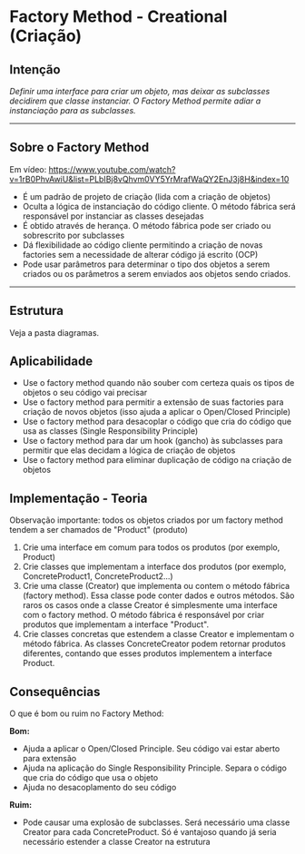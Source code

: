 # Factory Method - Creational (Criação)

## Intenção

*Definir uma interface para criar um objeto, mas deixar as subclasses decidirem que classe instanciar. O Factory Method permite adiar a instanciação para as subclasses.*

---

## Sobre o Factory Method

Em vídeo: https://www.youtube.com/watch?v=1rB0PhvAwiU&list=PLbIBj8vQhvm0VY5YrMrafWaQY2EnJ3j8H&index=10

- É um padrão de projeto de criação (lida com a criação de objetos)
- Oculta a lógica de instanciação do código cliente. O método fábrica será responsável por instanciar as classes desejadas
- É obtido através de herança. O método fábrica pode ser criado ou sobrescrito por subclasses
- Dá flexibilidade ao código cliente permitindo a criação de novas factories sem a necessidade de alterar código já escrito (OCP)
- Pode usar parâmetros para determinar o tipo dos objetos a serem criados ou os parâmetros a serem enviados aos objetos sendo criados.

---

## Estrutura

Veja a pasta diagramas.

## Aplicabilidade

- Use o factory method quando não souber com certeza quais os tipos de objetos o seu código vai precisar
- Use o factory method para permitir a extensão de suas factories para criação de novos objetos (isso ajuda a aplicar o Open/Closed Principle)
- Use o factory method para desacoplar o código que cria do código que usa as classes (Single Responsibility Principle)
- Use o factory method para dar um hook (gancho) às subclasses para permitir que elas decidam a lógica de criação de objetos
- Use o factory method para eliminar duplicação de código na criação de objetos

## Implementação - Teoria

Observação importante: todos os objetos criados por um factory method tendem a ser chamados de "Product" (produto)

1. Crie uma interface em comum para todos os produtos (por exemplo, Product)
2. Crie classes que implementam a interface dos produtos (por exemplo, ConcreteProduct1, ConcreteProduct2...)
3. Crie uma classe (Creator) que implementa ou contem o método fábrica (factory method). Essa classe pode conter dados e outros métodos. São raros os casos onde a classe Creator é simplesmente uma interface com o factory method. O método fábrica é responsável por criar produtos que implementam a interface "Product".
4. Crie classes concretas que estendem a classe Creator e implementam o método fábrica. As classes ConcreteCreator podem retornar produtos diferentes, contando que esses produtos implementem a interface Product.

## Consequências

O que é bom ou ruim no Factory Method:

**Bom:**
- Ajuda a aplicar o Open/Closed Principle. Seu código vai estar aberto para extensão
- Ajuda na aplicação do Single Responsibility Principle. Separa o código que cria do código que usa o objeto
- Ajuda no desacoplamento do seu código

**Ruim:**
- Pode causar uma explosão de subclasses. Será necessário uma classe Creator para cada ConcreteProduct. Só é vantajoso quando já seria necessário estender a classe Creator na estrutura
